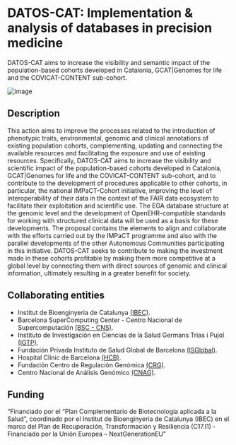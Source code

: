 # DATOS-CAT: Implementation & analysis of databases in precision medicine
DATOS-CAT aims to increase the visibility and semantic impact of the population-based cohorts developed in Catalonia, GCAT|Genomes for life and the COVICAT-CONTENT sub-cohort. 

![image](https://github.com/DATOS-CAT/.github/assets/122832755/2af45d12-c505-440a-95f7-4c885742bcd4)

## Description
This action aims to improve the processes related to the introduction of phenotypic traits, environmental, genomic and clinical annotations of existing population cohorts, complementing, updating and connecting the available resources and facilitating the exposure and use of existing resources.
Specifically, DATOS-CAT aims to increase the visibility and scientific impact of the population-based cohorts developed in Catalonia, GCAT|Genomes for life and the COVICAT-CONTENT sub-cohort, and to contribute to the development of procedures applicable to other cohorts, in particular, the national IMPaCT-Cohort initiative, improving the level of interoperability of their data in the context of the FAIR data ecosystem to facilitate their exploitation and scientific use. The EGA database structure at the genomic level and the development of OpenEHR-compatible standards for working with structured clinical data will be used as a basis for these developments. 
The proposal contains the elements to align and collaborate with the efforts carried out by the IMPaCT programme and also with the parallel developments of the other Autonomous Communities participating in this initiative.
DATOS-CAT seeks to contribute to making the investment made in these cohorts profitable by making them more competitive at a global level by connecting them with direct sources of genomic and clinical information, ultimately resulting in a greater benefit for society.


## Collaborating entities
- Institut de Bioenginyeria de Catalunya [(IBEC)](https://ibecbarcelona.eu/).
- Barcelona SuperComputing Center - Centro Nacional de Supercomputación [(BSC - CNS)](https://www.bsc.es/ ).
- Instituto de Investigación en Ciencias de la Salud Germans Trias i Pujol [(IGTP)](gcatbiobank.org). 
- Fundación Privada Instituto de Salud Global de Barcelona [(ISGlobal)](https://www.isglobal.org/).
- Hospital Clínic de Barcelona [(HCB)](https://www.clinicbarcelona.org/en).
- Fundación Centro de Regulación Genómica [(CRG)](https://www.crg.eu/es/content/fundacio-centre-de-regulacio-genomica ).
- Centro Nacional de Análisis Genómico [(CNAG)](https://www.cnag.eu/). 


## Funding
“Financiado por el “Plan Complementario de Biotecnología aplicada a la Salud”, coordinado por el Institut de Bioenginyeria de Catalunya (IBEC) en el marco del Plan de Recuperación, Transformación y Resiliencia (C17.I1) ‐ Financiado por la Unión Europea – NextGenerationEU”
